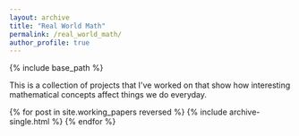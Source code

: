 ```yaml
---
layout: archive
title: "Real World Math"
permalink: /real_world_math/
author_profile: true
---
```


{% include base_path %}

This is a collection of projects that I've worked on that show how interesting mathematical concepts affect things we do everyday.


{% for post in site.working_papers reversed %}
  {% include archive-single.html %}
{% endfor %}
